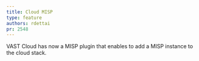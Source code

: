 ```yaml
---
title: Cloud MISP
type: feature
authors: rdettai
pr: 2548
---
```


VAST Cloud has now a MISP plugin that enables to add a MISP instance to the
cloud stack.
